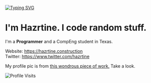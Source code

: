 [![Typing SVG](https://readme-typing-svg.herokuapp.com?font=Nanum+Gothic+Coding&duration=1500&pause=1000&color=CC0007&random=false&width=435&lines=Todo%3A+Coding+Of;Using+Computers+Today;Nothing+Tomorrow)](https://git.io/typing-svg)

# I'm Hazrtine. I code random stuff.

<div>

</div>

I'm a **Programmer** and a CompEng student in Texas.

Website: https://hazrtine.construction
<br>
Twitter: https://www.twitter.com/hazrtine

My profile pic is from [this wondrous piece of work.](https://en.wikipedia.org/wiki/Red_Cat_Ramen) Take a look.

![Profile Visits](https://hit.yhype.me/github/profile?user_id=82059435)
